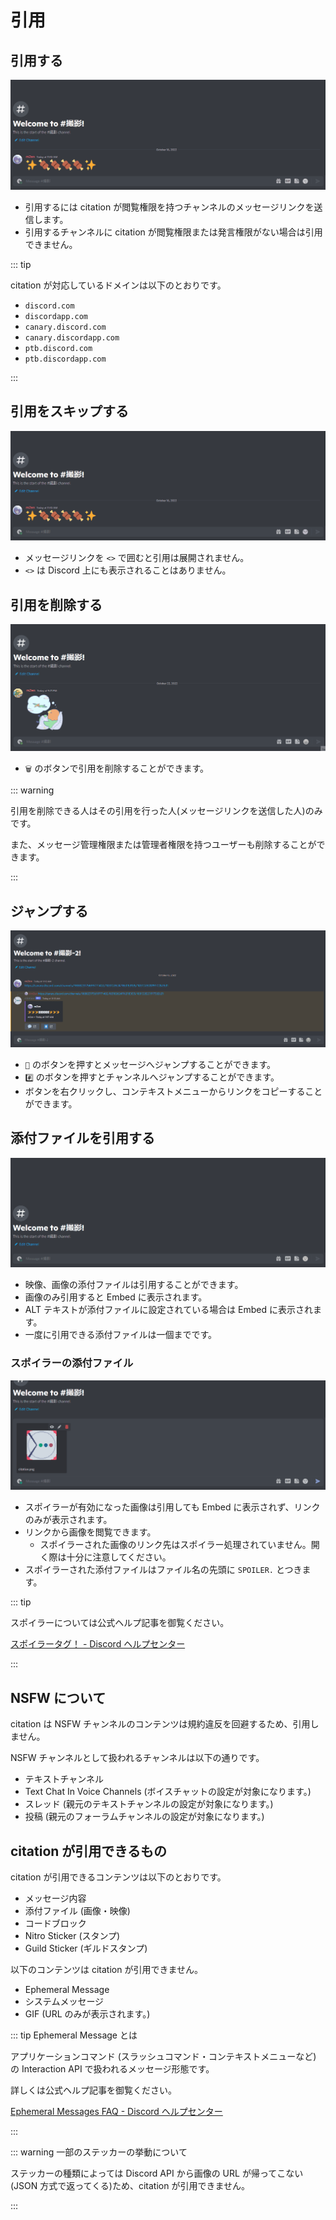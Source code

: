 # 引用

## 引用する

![引用する様子](../../image/reference/features/gif/quote.gif)

- 引用するには citation が閲覧権限を持つチャンネルのメッセージリンクを送信します。
- 引用するチャンネルに citation が閲覧権限または発言権限がない場合は引用できません。

::: tip

citation が対応しているドメインは以下のとおりです。

- `discord.com`
- `discordapp.com`
- `canary.discord.com`
- `canary.discordapp.com`
- `ptb.discord.com`
- `ptb.discordapp.com`

:::

## 引用をスキップする

![引用スキップ機能](../../image/reference/features/gif/quote-skip.gif)

- メッセージリンクを `<>` で囲むと引用は展開されません。
- `<>` は Discord 上にも表示されることはありません。

## 引用を削除する

![削除機能](../../image/reference/features/gif/quote-delete.gif)

- `🗑️` のボタンで引用を削除することができます。

::: warning

引用を削除できる人はその引用を行った人(メッセージリンクを送信した人)のみです。

また、メッセージ管理権限または管理者権限を持つユーザーも削除することができます。

:::

## ジャンプする

![ジャンプ機能](../../image/reference/features/gif/quote-jump.gif)

- `💬` のボタンを押すとメッセージへジャンプすることができます。
- `#️⃣` のボタンを押すとチャンネルへジャンプすることができます。
- ボタンを右クリックし、コンテキストメニューからリンクをコピーすることができます。

## 添付ファイルを引用する

![添付ファイルの引用](../../image/reference/features/gif/quote-attachment.gif)

- 映像、画像の添付ファイルは引用することができます。
- 画像のみ引用すると Embed に表示されます。
- ALT テキストが添付ファイルに設定されている場合は Embed に表示されます。
- 一度に引用できる添付ファイルは一個までです。

### スポイラーの添付ファイル

![スポイラーの挙動](../../image/reference/features/gif/quote-spoiler.gif)

- スポイラーが有効になった画像は引用しても Embed に表示されず、リンクのみが表示されます。
- リンクから画像を閲覧できます。
  - スポイラーされた画像のリンク先はスポイラー処理されていません。開く際は十分に注意してください。
- スポイラーされた添付ファイルはファイル名の先頭に `SPOILER.` とつきます。

::: tip

スポイラーについては公式ヘルプ記事を御覧ください。

[スポイラータグ！ - Discord ヘルプセンター](https://support.discord.com/hc/ja/articles/360022320632)

:::

## NSFW について

citation は NSFW チャンネルのコンテンツは規約違反を回避するため、引用しません。

NSFW チャンネルとして扱われるチャンネルは以下の通りです。

- テキストチャンネル
- Text Chat In Voice Channels (ボイスチャットの設定が対象になります。)
- スレッド (親元のテキストチャンネルの設定が対象になります。)
- 投稿 (親元のフォーラムチャンネルの設定が対象になります。)

## citation が引用できるもの

citation が引用できるコンテンツは以下のとおりです。

- メッセージ内容
- 添付ファイル (画像・映像)
- コードブロック
- Nitro Sticker (スタンプ)
- Guild Sticker (ギルドスタンプ)

以下のコンテンツは citation が引用できません。

- Ephemeral Message
- システムメッセージ
- GIF (URL のみが表示されます。)

::: tip Ephemeral Message とは

アプリケーションコマンド (スラッシュコマンド・コンテキストメニューなど) の Interaction API で扱われるメッセージ形態です。

詳しくは公式ヘルプ記事を御覧ください。

[Ephemeral Messages FAQ - Discord ヘルプセンター](https://support.discord.com/hc/ja/articles/1500000580222)

:::

::: warning 一部のステッカーの挙動について

ステッカーの種類によっては Discord API から画像の URL が帰ってこない(JSON 方式で返ってくる)ため、citation が引用できません。

:::
